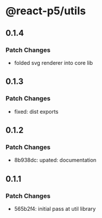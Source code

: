 # @react-p5/utils

## 0.1.4

### Patch Changes

- folded svg renderer into core lib

## 0.1.3

### Patch Changes

- fixed: dist exports

## 0.1.2

### Patch Changes

- 8b938dc: upated: documentation

## 0.1.1

### Patch Changes

- 565b2f4: initial pass at util library
